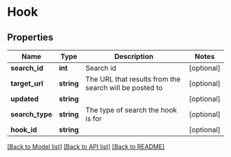 # Hook

## Properties
Name | Type | Description | Notes
------------ | ------------- | ------------- | -------------
**search_id** | **int** | Search id | [optional] 
**target_url** | **string** | The URL that results from the search will be posted to | [optional] 
**updated** | **string** |  | [optional] 
**search_type** | **string** | The type of search the hook is for | [optional] 
**hook_id** | **string** |  | [optional] 

[[Back to Model list]](../README.md#documentation-for-models) [[Back to API list]](../README.md#documentation-for-api-endpoints) [[Back to README]](../README.md)


